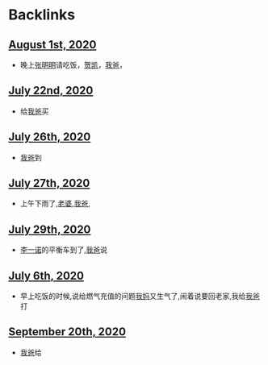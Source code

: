 
# Backlinks
## [August 1st, 2020](<August 1st, 2020.md>)
- 晚上[张明明](<张明明.md>)请吃饭，[贺凯](<贺凯.md>)，[我爸](<我爸.md>)，

## [July 22nd, 2020](<July 22nd, 2020.md>)
- 给[我爸](<我爸.md>)买

## [July 26th, 2020](<July 26th, 2020.md>)
- [我爸](<我爸.md>)到

## [July 27th, 2020](<July 27th, 2020.md>)
- 上午下雨了,[老婆](<老婆.md>),[我爸](<我爸.md>),

## [July 29th, 2020](<July 29th, 2020.md>)
- [李一诺](<李一诺.md>)的平衡车到了,[我爸](<我爸.md>)说

## [July 6th, 2020](<July 6th, 2020.md>)
- 早上吃饭的时候,说给燃气充值的问题[我妈](<我妈.md>)又生气了,闹着说要回老家,我给[我爸](<我爸.md>)打

## [September 20th, 2020](<September 20th, 2020.md>)
- [我爸](<我爸.md>)给

